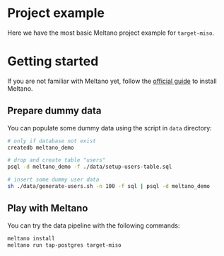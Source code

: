 # Project example
Here we have the most basic Meltano project example for `target-miso`.

# Getting started
If you are not familiar with Meltano yet, follow the [official guide](https://docs.meltano.com/getting-started#install-meltano) to install Meltano.

## Prepare dummy data
You can populate some dummy data using the script in `data` directory:

```bash
# only if database not exist
createdb meltano_demo

# drop and create table "users"
psql -d meltano_demo -f ./data/setup-users-table.sql

# insert some dummy user data
sh ./data/generate-users.sh -n 100 -f sql | psql -d meltano_demo
```

## Play with Meltano
You can try the data pipeline with the following commands:

```bash
meltano install
meltano run tap-postgres target-miso
```
